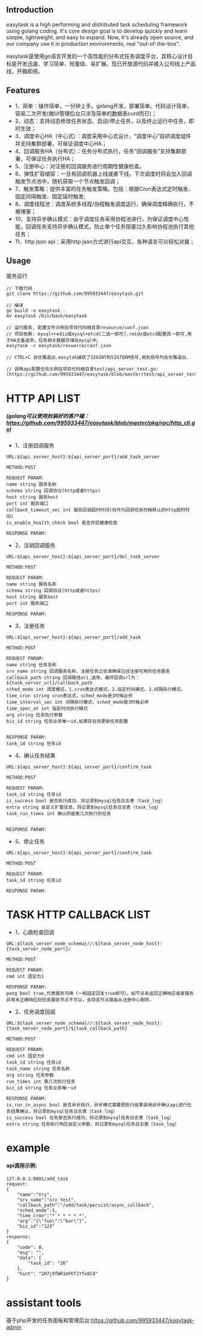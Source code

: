 ## Introduction
easytask is a high performing and distributed task scheduling framework using golang coding. 
It's core design goal is to develop quickly and learn simple, lightweight, and easy to expand. 
Now, it's already open source, and our company use it in production environments, real "out-of-the-box".

easytask是使用go语言开发的一个高性能的分布式任务调度平台，其核心设计目标是开发迅速、学习简单、轻量级、易扩展。现已开放源代码并接入公司线上产品线，开箱即用。

## Features
- 1、简单：操作简单，一分钟上手。golang开发，部署简单。代码设计简单，容易二次开发(做UI管理后台只涉及简单的数据表curd而已)；
- 2、动态：支持动态修改任务状态、启动/停止任务，以及终止运行中任务，即时生效；
- 3、调度中心HA（中心式）：调度采用中心式设计，“调度中心”自研调度组件并支持集群部署，可保证调度中心HA；
- 4、回调服务HA（分布式）：任务分布式执行，任务"回调服务"支持集群部署，可保证任务执行HA；
- 5、注册中心：对注册的回调服务进行周期性健康检查。 
- 6、弹性扩容缩容：一旦有回调机器上线或者下线，下次调度时将会加入回调触发节点池中，随机获取一个节点触发回调；
- 7、触发策略：提供丰富的任务触发策略，包括：根据Cron表达式定时触发、固定间隔触发、固定延时触发;
- 8、调度线程池：调度系统多线程/协程触发调度运行，确保调度精确执行，不被堵塞；
- 10、支持异步确认模式：由于调度任务采用协程池进行，为保证调度中心性能，回调任务支持异步确认模式，防止单个任务阻塞过久影响协程池执行其他任务；
- 11、http json api：采用http json方式进行api交互，各种语言可以轻松对接；

## Usage
服务运行
````
// 下载代码
git clone https://github.com/995933447/easytask.git

// 编译
go build -o easytask .
mv easytask /bin/bash/easytask

// 运行服务, 配置文件示例在项目代码根目录resource/conf.json
// 项目依赖: mysql+redis或mysql+etcd(二选一即可),reids或etcd配置其一即可,用于HA主备选举。任务相关数据存储在mysql中。
easytask -c easytask/resuorce/conf.json

// CTRL+C 会优雅退出.easytak捕获了SIGINT和SIGTERM信号,收到信号均会优雅退出.

// 调用api配置任务示例在项目代码根目录test/api_server_test.go:(https://github.com/995933447/easytask/blob/master/test/api_server_test.go)
````

# HTTP API LIST
##### (golang可以使用封装好的客户端：https://github.com/995933447/easytask/blob/master/pkg/rpc/http_cli.go)
- 1、注册回调服务
````
URL:${api_server_host}:${api_server_port}/add_task_server

METHOD:POST

REQUEST PARAM:
name string 服务名称
schema string 回调协议(http或者https)
host string 服务host
port int 服务端口
callback_timeout_sec int 服务回调超时时间(将作为回调任务时候默认的http超时时间)
is_enable_health_check bool 是否开启健康检查

RESPONSE PARAM:
````
- 2、注销回调服务
````
URL:${api_server_host}:${api_server_port}/del_task_server

METHOD:POST

REQUEST PARAM:
name string 服务名称
schema string 回调协议(http或者https)
host string 服务host
port int 服务端口

RESPONSE PARAM:
````
- 3、注册任务
````
URL:${api_server_host}:${api_server_port}/add_task

METHOD:POST

REQUEST PARAM:
name string 任务名称
srv_name string 回调服务名称，注册任务之前请确保已经注册可用的任务服务
callback_path string 回调路径uri,选传。最终回调url为：${task_server_url}/callback_path
sched_mode int 调度模式，1.cron表达式模式。2.指定时间模式。3.间隔执行模式。
time_cron string cron表达式，sched_mode是1时候必传
time_interval_sec int 间隔执行模式，sched_mode是3时候必传
time_spec_at int 指定时间执行模式
arg string 任务执行参数
biz_id string 任务业务唯一id,如果存在则更新任务配置


RESPONSE PARAM:
task_id string 任务id
````
- 4、确认任务结果
````
URL:${api_server_host}:${api_server_port}/confirm_task

METHOD:POST

REQUEST PARAM:
task_id string 任务id
is_success bool 是否执行成功，将记录到mysql任务日志表（task_log）
extra string 自定义扩展信息，将记录到mysql任务日志表（task_log）
task_run_times int 确认的是第几次执行的任务


RESPONSE PARAM:
````
- 5、停止任务
````
URL:${api_server_host}:${api_server_port}/confirm_task

METHOD:POST

REQUEST PARAM:
task_id string 任务id

RESPONSE PARAM:
````

# TASK HTTP CALLBACK LIST
- 1、心跳检查回调
````
URL:${task_server_node_schema}//:${task_server_node_host}:{task_server_node_port}/

METHOD:POST

REQUEST PARAM:
cmd int 固定为1

RESPONSE PARAM:
pong bool true,代表服务可用（一般固定回复true即可）。如节点未返回正确响应或者服务异常未正确响应则任务服务节点不可以，会将该节点路由从注册中心剔除。
````
- 2、任务调度回调
````
URL:${task_server_node_schema}//:${task_server_node_host}:{task_server_node_port}/${task_callback_path}

METHOD:POST

REQUEST PARAM:
cmd int 固定为0
task_id string 任务id
task_name string 任务名称
arg string 任务参数
run_times int 第几次执行任务
biz_id string 任务业务唯一id

RESPONSE PARAM:
is_run_in_async bool 是否异步执行，异步模式需要把执行结果调用异步确认api进行任务结果确认，将记录到mysql任务日志表（task_log）
is_success bool 任务是否执行成功，将记录到mysql任务日志表（task_log）
extra string 任务执行响应自定义参数，将记录到mysql任务日志表（task_log）
`````

# example
#### api调用示例:
````
127.0.0.1:8801/add_task
request:
{
    "name":"try",
    "srv_name":"srv_test", 
    "callback_path":"/add/task/persist/async_callback",
    "sched_mode":1,
    "time_cron":"* * * * * *",
    "arg":"{\"foo\":\"bar\"}",
    "biz_id":"123"
}
response:
{
    "code": 0,
    "msg": "",
    "data": {
        "task_id": "26"
    },
    "hint": "2H7j9fWR1mFKf1Yfu8Cd"
}
````

# assistant tools
基于php开发的任务面板和管理后台:https://github.com/995933447/easytask-admin